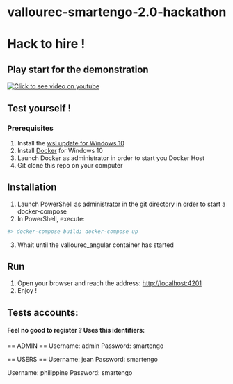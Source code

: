 # vallourec-smartengo-2.0-hackathon

# Hack to hire !

## Play start for the demonstration
[![Click to see video on youtube](https://img.youtube.com/vi/J1SPDDIXlzo/0.jpg)](https://www.youtube.com/watch?v=J1SPDDIXlzo)


## Test yourself !
### Prerequisites
1. Install the [wsl update for Windows 10](https://wslstorestorage.blob.core.windows.net/wslblob/wsl_update_x64.msi)
2. Install [Docker](https://docs.docker.com/desktop/windows/install/) for Windows 10
3. Launch Docker as administrator in order to start you Docker Host
4. Git clone this repo on your computer

## Installation
1. Launch PowerShell as administrator in the git directory in order to start a docker-compose
2. In PowerShell, execute:
```powershell
#> docker-compose build; docker-compose up
```
3. Whait until the vallourec_angular container has started

## Run
1. Open your browser and reach the address: [http://localhost:4201](http://localhost:4201)
2. Enjoy !

## Tests accounts:
#### Feel no good to register ? Uses this identifiers:
== ADMIN ==
Username: admin
Password: smartengo


== USERS ==
Username: jean
Password: smartengo

Username: philippine
Password: smartengo
